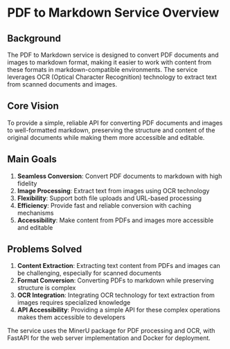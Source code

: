 # PDF to Markdown Service Overview

## Background

The PDF to Markdown service is designed to convert PDF documents and images to markdown format, making it easier to work with content from these formats in markdown-compatible environments. The service leverages OCR (Optical Character Recognition) technology to extract text from scanned documents and images.

## Core Vision

To provide a simple, reliable API for converting PDF documents and images to well-formatted markdown, preserving the structure and content of the original documents while making them more accessible and editable.

## Main Goals

1. **Seamless Conversion**: Convert PDF documents to markdown with high fidelity
2. **Image Processing**: Extract text from images using OCR technology
3. **Flexibility**: Support both file uploads and URL-based processing
4. **Efficiency**: Provide fast and reliable conversion with caching mechanisms
5. **Accessibility**: Make content from PDFs and images more accessible and editable

## Problems Solved

1. **Content Extraction**: Extracting text content from PDFs and images can be challenging, especially for scanned documents
2. **Format Conversion**: Converting PDFs to markdown while preserving structure is complex
3. **OCR Integration**: Integrating OCR technology for text extraction from images requires specialized knowledge
4. **API Accessibility**: Providing a simple API for these complex operations makes them accessible to developers

The service uses the MinerU package for PDF processing and OCR, with FastAPI for the web server implementation and Docker for deployment. 